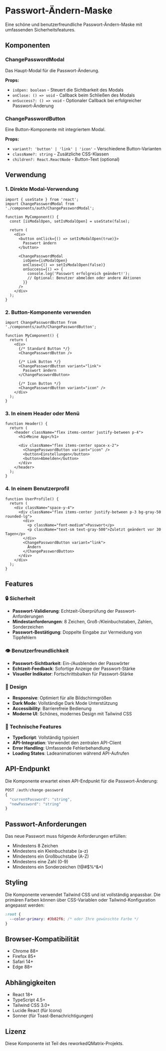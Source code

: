 # Passwort-Ändern-Maske

Eine schöne und benutzerfreundliche Passwort-Ändern-Maske mit umfassenden Sicherheitsfeatures.

## Komponenten

### ChangePasswordModal
Das Haupt-Modal für die Passwort-Änderung.

**Props:**
- `isOpen: boolean` - Steuert die Sichtbarkeit des Modals
- `onClose: () => void` - Callback beim Schließen des Modals
- `onSuccess?: () => void` - Optionaler Callback bei erfolgreicher Passwort-Änderung

### ChangePasswordButton
Eine Button-Komponente mit integriertem Modal.

**Props:**
- `variant?: 'button' | 'link' | 'icon'` - Verschiedene Button-Varianten
- `className?: string` - Zusätzliche CSS-Klassen
- `children?: React.ReactNode` - Button-Text (optional)

## Verwendung

### 1. Direkte Modal-Verwendung

```tsx
import { useState } from 'react';
import ChangePasswordModal from './components/auth/ChangePasswordModal';

function MyComponent() {
  const [isModalOpen, setIsModalOpen] = useState(false);

  return (
    <div>
      <button onClick={() => setIsModalOpen(true)}>
        Passwort ändern
      </button>
      
      <ChangePasswordModal
        isOpen={isModalOpen}
        onClose={() => setIsModalOpen(false)}
        onSuccess={() => {
          console.log('Passwort erfolgreich geändert!');
          // Optional: Benutzer abmelden oder andere Aktionen
        }}
      />
    </div>
  );
}
```

### 2. Button-Komponente verwenden

```tsx
import ChangePasswordButton from './components/auth/ChangePasswordButton';

function MyComponent() {
  return (
    <div>
      {/* Standard Button */}
      <ChangePasswordButton />
      
      {/* Link Button */}
      <ChangePasswordButton variant="link">
        Passwort ändern
      </ChangePasswordButton>
      
      {/* Icon Button */}
      <ChangePasswordButton variant="icon" />
    </div>
  );
}
```

### 3. In einem Header oder Menü

```tsx
function Header() {
  return (
    <header className="flex items-center justify-between p-4">
      <h1>Meine App</h1>
      
      <div className="flex items-center space-x-2">
        <ChangePasswordButton variant="icon" />
        <button>Einstellungen</button>
        <button>Abmelden</button>
      </div>
    </header>
  );
}
```

### 4. In einem Benutzerprofil

```tsx
function UserProfile() {
  return (
    <div className="space-y-4">
      <div className="flex items-center justify-between p-3 bg-gray-50 rounded-lg">
        <div>
          <p className="font-medium">Passwort</p>
          <p className="text-sm text-gray-500">Zuletzt geändert vor 30 Tagen</p>
        </div>
        <ChangePasswordButton variant="link">
          Ändern
        </ChangePasswordButton>
      </div>
    </div>
  );
}
```

## Features

### 🔒 Sicherheit
- **Passwort-Validierung**: Echtzeit-Überprüfung der Passwort-Anforderungen
- **Mindestanforderungen**: 8 Zeichen, Groß-/Kleinbuchstaben, Zahlen, Sonderzeichen
- **Passwort-Bestätigung**: Doppelte Eingabe zur Vermeidung von Tippfehlern

### 👁️ Benutzerfreundlichkeit
- **Passwort-Sichtbarkeit**: Ein-/Ausblenden der Passwörter
- **Echtzeit-Feedback**: Sofortige Anzeige der Passwort-Stärke
- **Visueller Indikator**: Fortschrittsbalken für Passwort-Stärke

### 🎨 Design
- **Responsive**: Optimiert für alle Bildschirmgrößen
- **Dark Mode**: Vollständige Dark Mode Unterstützung
- **Accessibility**: Barrierefreie Bedienung
- **Moderne UI**: Schönes, modernes Design mit Tailwind CSS

### 🔧 Technische Features
- **TypeScript**: Vollständig typisiert
- **API-Integration**: Verwendet den zentralen API-Client
- **Error Handling**: Umfassende Fehlerbehandlung
- **Loading States**: Ladeanimationen während API-Aufrufen

## API-Endpunkt

Die Komponente erwartet einen API-Endpunkt für die Passwort-Änderung:

```typescript
POST /auth/change-password
{
  "currentPassword": "string",
  "newPassword": "string"
}
```

## Passwort-Anforderungen

Das neue Passwort muss folgende Anforderungen erfüllen:
- Mindestens 8 Zeichen
- Mindestens ein Kleinbuchstabe (a-z)
- Mindestens ein Großbuchstabe (A-Z)
- Mindestens eine Zahl (0-9)
- Mindestens ein Sonderzeichen (!@#$%^&*)

## Styling

Die Komponente verwendet Tailwind CSS und ist vollständig anpassbar. Die primären Farben können über CSS-Variablen oder Tailwind-Konfiguration angepasst werden:

```css
:root {
  --color-primary: #3b82f6; /* oder Ihre gewünschte Farbe */
}
```

## Browser-Kompatibilität

- Chrome 88+
- Firefox 85+
- Safari 14+
- Edge 88+

## Abhängigkeiten

- React 18+
- TypeScript 4.5+
- Tailwind CSS 3.0+
- Lucide React (für Icons)
- Sonner (für Toast-Benachrichtigungen)

## Lizenz

Diese Komponente ist Teil des reworkedQMatrix-Projekts. 